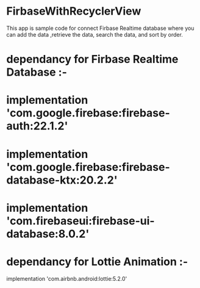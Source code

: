 # FirbaseWithRecyclerView
This app is sample code for connect Firbase Realtime database where you can add the data ,retrieve the data, search the data, and sort by order.

# dependancy for Firbase Realtime Database :- 
 # implementation 'com.google.firebase:firebase-auth:22.1.2'
# implementation 'com.google.firebase:firebase-database-ktx:20.2.2'
 # implementation 'com.firebaseui:firebase-ui-database:8.0.2'

# dependancy for Lottie Animation :- 
implementation 'com.airbnb.android:lottie:5.2.0'




